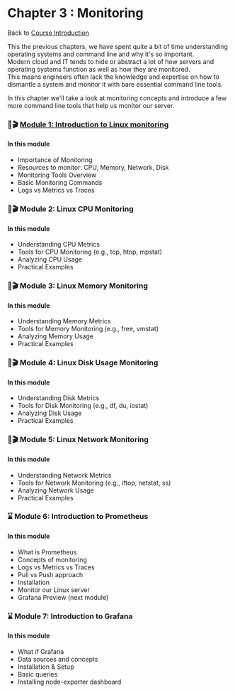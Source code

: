 # Chapter 3 : Monitoring

Back to [Course Introduction](../../README.md)

This the previous chapters, we have spent quite a bit of time understanding operating systems and command line and why it's so important.  </br>
Modern cloud and IT tends to hide or abstract a lot of how servers and operating systems function as well as how they are monitored. </br>
This means engineers often lack the knowledge and expertise on how to dismantle a system and monitor it with bare essential command line tools. </br>

In this chapter we'll take a look at monitoring concepts and introduce a few more command line tools that help us monitor our server. </br>

### 🚧🎬 [Module 1: Introduction to Linux monitoring](../../content/operating-systems/linux/monitoring/README.md)

#### In this module

* Importance of Monitoring
* Resources to monitor: CPU, Memory, Network, Disk
* Monitoring Tools Overview
* Basic Monitoring Commands
* Logs vs Metrics vs Traces

### 🚧🎬 Module 2: Linux CPU Monitoring

#### In this module

* Understanding CPU Metrics
* Tools for CPU Monitoring (e.g., top, htop, mpstat)
* Analyzing CPU Usage
* Practical Examples

### 🚧🎬 Module 3: Linux Memory Monitoring

#### In this module

* Understanding Memory Metrics
* Tools for Memory Monitoring (e.g., free, vmstat)
* Analyzing Memory Usage
* Practical Examples

### 🚧🎬 Module 4: Linux Disk Usage Monitoring

#### In this module

* Understanding Disk Metrics
* Tools for Disk Monitoring (e.g., df, du, iostat)
* Analyzing Disk Usage
* Practical Examples

### 🚧🎬 Module 5: Linux Network Monitoring

#### In this module

* Understanding Network Metrics
* Tools for Network Monitoring (e.g., iftop, netstat, ss)
* Analyzing Network Usage
* Practical Examples

### ⌛ Module 6: Introduction to Prometheus

#### In this module

*  What is Prometheus
* Concepts of monitoring
* Logs vs Metrics vs Traces 
* Pull vs Push approach
* Installation
* Monitor our Linux server
* Grafana Preview (next module)

### ⌛ Module 7: Introduction to Grafana

#### In this module

*  What if Grafana
* Data sources and concepts 
* Installation & Setup
* Basic queries
* Installing node-exporter dashboard
